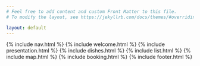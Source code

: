 ```yaml
---
# Feel free to add content and custom Front Matter to this file.
# To modify the layout, see https://jekyllrb.com/docs/themes/#overriding-theme-defaults

layout: default
---
```

{% include nav.html %}
{% include welcome.html %}
{% include presentation.html %}
{% include dishes.html %}
{% include list.html %}
{% include map.html %}
{% include booking.html %}
{% include footer.html %}